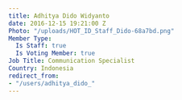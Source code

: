 ```yaml
---
title: Adhitya Dido Widyanto
date: 2016-12-15 19:21:00 Z
Photo: "/uploads/HOT_ID_Staff_Dido-68a7bd.png"
Member Type:
  Is Staff: true
  Is Voting Member: true
Job Title: Communication Specialist
Country: Indonesia
redirect_from:
- "/users/adhitya_dido_"
---
```


